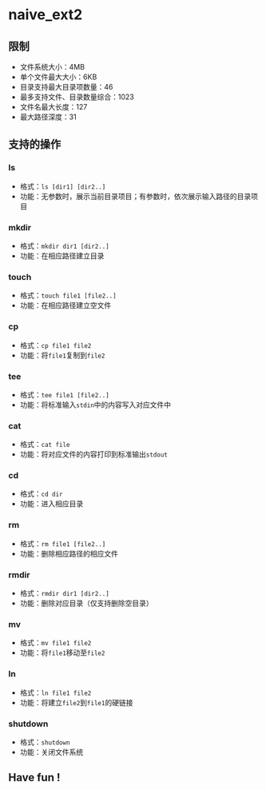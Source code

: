 # naive_ext2
## 限制
- 文件系统大小：4MB
- 单个文件最大大小：6KB
- 目录支持最大目录项数量：46
- 最多支持文件、目录数量综合：1023
- 文件名最大长度：127
- 最大路径深度：31

## 支持的操作
### ls
- 格式：`ls [dir1] [dir2..]`
- 功能：无参数时，展示当前目录项目；有参数时，依次展示输入路径的目录项目
### mkdir
- 格式：`mkdir dir1 [dir2..]`
- 功能：在相应路径建立目录
### touch
- 格式：`touch file1 [file2..]`
- 功能：在相应路径建立空文件
### cp
- 格式：`cp file1 file2`
- 功能：将`file1`复制到`file2`
### tee
- 格式：`tee file1 [file2..]`
- 功能：将标准输入`stdin`中的内容写入对应文件中
### cat
- 格式：`cat file`
- 功能：将对应文件的内容打印到标准输出`stdout`
### cd
- 格式：`cd dir`
- 功能：进入相应目录
### rm
- 格式：`rm file1 [file2..]`
- 功能：删除相应路径的相应文件
### rmdir
- 格式：`rmdir dir1 [dir2..]`
- 功能：删除对应目录（仅支持删除空目录）
### mv
- 格式：`mv file1 file2`
- 功能：将`file1`移动至`file2`
### ln
- 格式：`ln file1 file2`
- 功能：将建立`file2`到`file1`的硬链接
### shutdown
- 格式：`shutdown`
- 功能：关闭文件系统

## Have fun !
